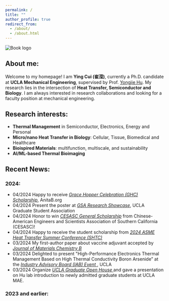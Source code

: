 ```yaml
---
permalink: /
title: ""
author_profile: true
redirect_from: 
  - /about/
  - /about.html
---
```

![Book logo](/assets/summary.png)

## About me:
Welcome to my homepage! I am **Ying Cui (崔滢)**, currently a Ph.D. candidate at **UCLA Mechanical Engineering**, supervised by Prof. [Yongjie Hu](http://hu.seas.ucla.edu/). 
My research lies in the intersection of **Heat Transfer, Semiconductor and Biology**. 
I am always interested in research collaborations and looking for a faculty position at mechanical engineering. 

## Research interests:
- **Thermal Management** in Semiconductor, Electronics, Energy and Personal
- **Micro/nano Heat Transfer in Biology**: Cellular, Tissue, Biomedical and Healthcare
- **Bioispired Materials**: multifunction, multiscale, and sustainability
- **AI/ML-based Thermal Bioimaging**


## Recent News:
### 2024:
- 04/2024  Happy to receive *<ins>Grace Hopper Celebration (GHC) Scholarship</ins>*, AnitaB.org
- 04/2024  Present the poster at *<ins>GSA Research Showcase</ins>*, UCLA Graduate Student Association
- 04/2024  Honor to win *<ins>CESASC General Scholarship</ins>* from Chinese-American Engineers and Scientists Association of Southern California (CESASC)!
- 04/2024  Happy to receive the student scholarship from *<ins>2024 ASME Heat Transfer Summer Conference (SHTC)</ins>*
- 03/2024  My first-author paper about vaccine adjuvant accepted by  *<ins>Journal of Materials Chemistry B </ins>*
- 03/2024  Delighted to present "High-Performance Electronics Thermal Management Based on High Thermal Conductivity Boron Arsenide” at the  *<ins>Industry Advisory Board (IAB) Event </ins>*, UCLA
- 03/2024  Organize *<ins>UCLA Graduate Open House </ins>* and gave a presentation on Hu lab introduction to newly admitted graduate students at UCLA MAE.

### 2023 and earlier:
